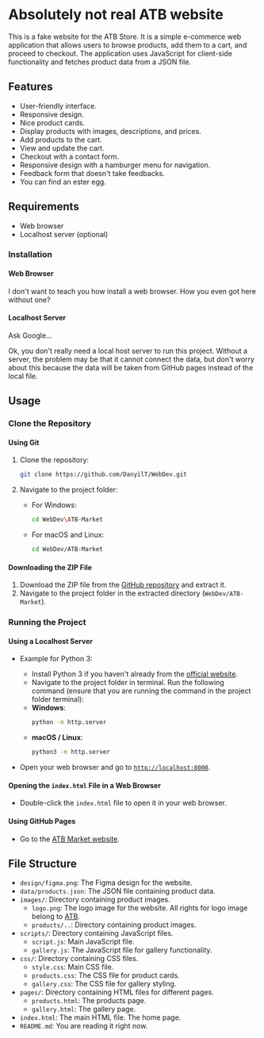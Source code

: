 # Absolutely not real ATB website

This is a fake website for the ATB Store. It is a simple e-commerce web application that allows users to browse products, add them to a cart, and proceed to checkout. The application uses JavaScript for client-side functionality and fetches product data from a JSON file.

## Features
- User-friendly interface.
- Responsive design.
- Nice product cards.
- Display products with images, descriptions, and prices.
- Add products to the cart.
- View and update the cart.
- Checkout with a contact form.
- Responsive design with a hamburger menu for navigation.
- Feedback form that doesn't take feedbacks.
- You can find an ester egg.

## Requirements

- Web browser
- Localhost server (optional)

### Installation

#### Web Browser

I don't want to teach you how install a web browser. How you even got here without one?

#### Localhost Server

Ask Google...

Ok, you don't really need a local host server to run this project. Without a server, the problem may be that it cannot connect the data, but don't worry about this because the data will be taken from GitHub pages instead of the local file.

## Usage

### Clone the Repository

#### Using Git

1. Clone the repository:
    ```sh
    git clone https://github.com/DanyilT/WebDev.git
    ```

2. Navigate to the project folder:
    - For Windows:
         ```sh
         cd WebDev\ATB-Market
         ```
    - For macOS and Linux:
         ```sh
         cd WebDev/ATB-Market
         ```

#### Downloading the ZIP File

1. Download the ZIP file from the [GitHub repository](https://github.com/DanyilT/WebDev.git) and extract it.
2. Navigate to the project folder in the extracted directory (`WebDev/ATB-Market`).

### Running the Project

#### Using a Localhost Server

- Example for Python 3:
    - Install Python 3 if you haven't already from the [official website](https://www.python.org/).
    - Navigate to the project folder in terminal. Run the following command (ensure that you are running the command in the project folder terminal):
    - **Windows**:
        ```sh
        python -m http.server
        ```
    - **macOS / Linux**:
        ```sh
        python3 -m http.server
        ```

- Open your web browser and go to [`http://localhost:8000`](http://localhost:8000).

#### Opening the `index.html` File in a Web Browser

- Double-click the `index.html` file to open it in your web browser.

#### Using GitHub Pages

- Go to the [ATB Market website](https://danyilt.github.io/WebDev/ATB-Market/).

## File Structure
- `design/figma.png`: The Figma design for the website.
- `data/products.json`: The JSON file containing product data.
- `images/`: Directory containing product images.
    - `logo.png`: The logo image for the website. All rights for logo image belong to [ATB](https://www.atbmarket.com/).
    - `products/..`: Directory containing product images.
- `scripts/`: Directory containing JavaScript files.
    - `script.js`: Main JavaScript file.
    - `gallery.js`: The JavaScript file for gallery functionality.
- `css/`: Directory containing CSS files.
    - `style.css`: Main CSS file.
    - `products.css`: The CSS file for product cards.
    - `gallery.css`: The CSS file for gallery styling.
- `pages/`: Directory containing HTML files for different pages.
    - `products.html`: The products page.
    - `gallery.html`: The gallery page.
- `index.html`: The main HTML file. The home page.
- `README.md`: You are reading it right now.

